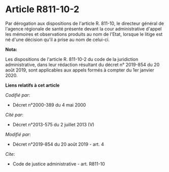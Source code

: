 # Article R811-10-2

Par dérogation aux dispositions de l'article R. 811-10, le directeur général de l'agence régionale de santé présente devant
la cour administrative d'appel les mémoires et observations produits au nom de l'Etat, lorsque le litige est né d'une
décision qu'il a prise au nom de celui-ci.

**Nota:**

Les dispositions de l'article R. 811-10-2 du code de la juridiction administrative, dans leur rédaction résultant du décret
n° 2019-854 du 20 août 2019, sont applicables aux appels formés à compter du 1er janvier 2020.

**Liens relatifs à cet article**

_Codifié par_:

  - Décret n°2000-389 du 4 mai 2000

_Cité par_:

  - Décret n°2013-575 du 2 juillet 2013 (V)

_Modifié par_:

  - Décret n°2019-854 du 20 août 2019 - art. 4

_Cite_:

  - Code de justice administrative - art. R811-10
